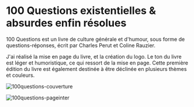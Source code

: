 # 100 Questions existentielles & absurdes enfin résolues

100 Questions est un livre de culture générale et d'humour, sous forme de questions-réponses, écrit par Charles Perut et Coline Rauzier.


J'ai réalisé la mise en page du livre, et la création du logo.
Le ton du livre est léger et humoristique, ce qui ressort de la mise en page. Cette première édition du livre est également destinée à être déclinée en plusieurs thèmes et couleurs.

![100questions-couverture](https://github.com/user-attachments/assets/b4b752e4-f2d3-45e8-9ae0-caea1818925b)

![100questions-pageinter](https://github.com/user-attachments/assets/aa1e8148-3421-42a4-b6b1-1d0dbb69395b)

